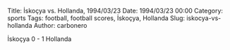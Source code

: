 Title: İskoçya vs. Hollanda, 1994/03/23
Date: 1994/03/23 00:00
Category: sports
Tags: football, football scores, İskoçya, Hollanda
Slug: iskocya-vs-hollanda
Author: carbonero


İskoçya 0 - 1 Hollanda
